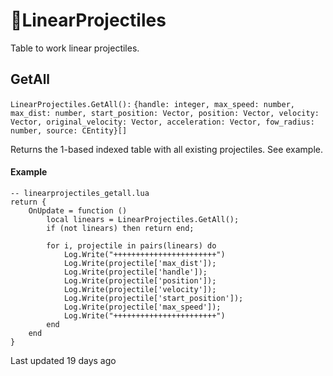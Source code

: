 # 🚀LinearProjectiles

Table to work linear projectiles\.

## [](#getall)GetAll

`LinearProjectiles.GetAll():` `{handle: integer, max_speed: number, max_dist: number, start_position: Vector, position: Vector, velocity: Vector, original_velocity: Vector, acceleration: Vector, fow_radius: number, source: CEntity}[]`

Returns the 1\-based indexed table with all existing projectiles\. See example\.

#### [](#example)Example

```
-- linearprojectiles_getall.lua
return {
    OnUpdate = function ()
        local linears = LinearProjectiles.GetAll();
        if (not linears) then return end;
        
        for i, projectile in pairs(linears) do
            Log.Write("+++++++++++++++++++++++")
            Log.Write(projectile['max_dist']);
            Log.Write(projectile['handle']);
            Log.Write(projectile['position']);
            Log.Write(projectile['velocity']);
            Log.Write(projectile['start_position']);
            Log.Write(projectile['max_speed']);
            Log.Write("+++++++++++++++++++++++")
        end
    end
}
```

Last updated 19 days ago


